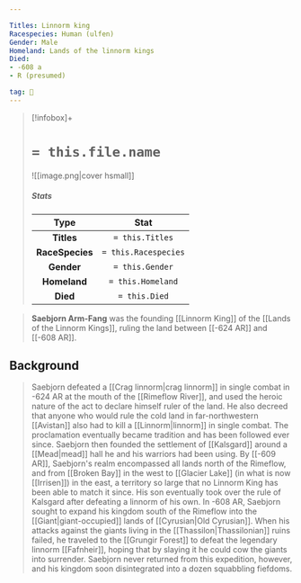 ```yaml
---

Titles: Linnorm king
Racespecies: Human (ulfen)
Gender: Male
Homeland: Lands of the linnorm kings
Died:
- -608 a
- R (presumed)

tag: 👤️
---
```


> [!infobox]+
> #  `= this.file.name`
> ![[image.png|cover hsmall]]
> ##### Stats
> Type | Stat |
> :---: |:---:|
> **Titles** | `= this.Titles` |
> **RaceSpecies** | `= this.Racespecies` |
> **Gender** | `= this.Gender` |
> **Homeland** | `= this.Homeland` |
> **Died** | `= this.Died` |



> **Saebjorn Arm-Fang** was the founding [[Linnorm King]] of the [[Lands of the Linnorm Kings]], ruling the land between [[-624 AR]] and [[-608 AR]].


## Background

> Saebjorn defeated a [[Crag linnorm|crag linnorm]] in single combat in -624 AR at the mouth of the [[Rimeflow River]], and used the heroic nature of the act to declare himself ruler of the land. He also decreed that anyone who would rule the cold land in far-northwestern [[Avistan]] also had to kill a [[Linnorm|linnorm]] in single combat. The proclamation eventually became tradition and has been followed ever since. Saebjorn then founded the settlement of [[Kalsgard]] around a [[Mead|mead]] hall he and his warriors had been using. By [[-609 AR]], Saebjorn's realm encompassed all lands north of the Rimeflow, and from [[Broken Bay]] in the west to [[Glacier Lake]] (in what is now [[Irrisen]]) in the east, a territory so large that no Linnorm King has been able to match it since. His son eventually took over the rule of Kalsgard after defeating a linnorm of his own. In -608 AR, Saebjorn sought to expand his kingdom south of the Rimeflow into the [[Giant|giant-occupied]] lands of [[Cyrusian|Old Cyrusian]]. When his attacks against the giants living in the [[Thassilon|Thassilonian]] ruins failed, he traveled to the [[Grungir Forest]] to defeat the legendary linnorm [[Fafnheir]], hoping that by slaying it he could cow the giants into surrender. Saebjorn never returned from this expedition, however, and his kingdom soon disintegrated into a dozen squabbling fiefdoms.







